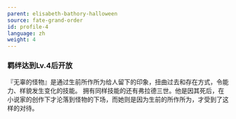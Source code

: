 ```yaml
---
parent: elisabeth-bathory-halloween
source: fate-grand-order
id: profile-4
language: zh
weight: 4
---
```


### 羁绊达到Lv.4后开放

『无辜的怪物』是通过生前所作所为给人留下的印象，扭曲过去和存在方式，令能力、样貌发生变化的技能。
拥有同样技能的还有弗拉德三世。他是因其死后，在小说家的创作下才沦落到怪物的下场，而她则是因为生前的所作所为，才受到了这样的对待。
